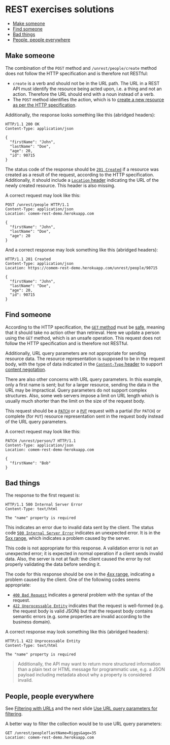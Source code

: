 # REST exercises solutions

<!-- START doctoc generated TOC please keep comment here to allow auto update -->
<!-- DON'T EDIT THIS SECTION, INSTEAD RE-RUN doctoc TO UPDATE -->


- [Make someone](#make-someone)
- [Find someone](#find-someone)
- [Bad things](#bad-things)
- [People, people everywhere](#people-people-everywhere)

<!-- END doctoc generated TOC please keep comment here to allow auto update -->



## Make someone

The combination of the `POST` method and `/unrest/people/create` method does not
follow the HTTP specification and is therefore not RESTful:

* `create` is a verb and should not be in the URL path. The URL in a REST API
  must identify the resource being acted upon, i.e. a thing and not an action.
  Therefore the URL should end with a noun instead of a verb.
* The `POST` method identifies the action, which is to [create a new resource as
  per the HTTP
  specification](https://www.w3.org/Protocols/rfc2616/rfc2616-sec9.html#sec9.5).

Additionally, the response looks something like this (abridged headers):

```http
HTTP/1.1 200 OK
Content-Type: application/json

{
  "firstName": "John",
  "lastName": "Doe",
  "age": 20,
  "id": 90715
}
```

The status code of the response should be [`201
Created`](https://httpstatuses.com/201) if a resource was created as a result of
the request, according to the HTTP specification. Additionally, it should
include a [`Location`
header](https://developer.mozilla.org/en-US/docs/Web/HTTP/Headers/Location)
indicating the URL of the newly created resource. This header is also missing.

A correct request may look like this:

```http
POST /unrest/people HTTP/1.1
Content-Type: application/json
Location: comem-rest-demo.herokuapp.com

{
  "firstName": "John",
  "lastName": "Doe",
  "age": 20
}
```

And a correct response may look something like this (abridged headers):

```http
HTTP/1.1 201 Created
Content-Type: application/json
Location: https://comem-rest-demo.herokuapp.com/unrest/people/90715

{
  "firstName": "John",
  "lastName": "Doe",
  "age": 20,
  "id": 90715
}
```



## Find someone

According to the HTTP specification, the [`GET`
method](https://www.w3.org/Protocols/rfc2616/rfc2616-sec9.html#sec9.3) must be
[safe](https://www.w3.org/Protocols/rfc2616/rfc2616-sec9.html#sec9.1.1), meaning
that it should take no action other than retrieval. Here we update a person
using the `GET` method, which is an unsafe operation. This request does not
follow the HTTP specification and is therefore not RESTful.

Additionally, URL query parameters are not appropriate for sending resource
data. The resource representation is supposed to be in the request body, with
the type of data indicated in the [`Content-Type`
header](https://developer.mozilla.org/en-US/docs/Web/HTTP/Headers/Content-Type)
to support [content
negotation](https://developer.mozilla.org/en-US/docs/Web/HTTP/Content_negotiation).

There are also other concerns with URL query parameters. In this example, only a
first name is sent; but for a larger resource, sending the data in the URL may
be impractical. Query parameters do not support complex structures. Also, some
web servers impose a limit on URL length which is usually much shorter than the
limit on the size of the request body.

This request should be a [`PATCH`](https://tools.ietf.org/html/rfc5789) or a
[`PUT`](https://www.w3.org/Protocols/rfc2616/rfc2616-sec9.html#sec9.6) request
with a partial (for `PATCH`) or complete (for `PUT`) resource representation
sent in the request body instead of the URL query parameters.

A correct request may look like this:

```http
PATCH /unrest/person/7 HTTP/1.1
Content-Type: application/json
Location: comem-rest-demo-herokuapp.com

{
  "firstName": "Bob"
}
```



## Bad things

The response to the first request is:

```http
HTTP/1.1 500 Internal Server Error
Content-Type: text/html

The "name" property is required
```

This indicates an error due to invalid data sent by the client. The status code
[`500 Internal Server Error`](https://httpstatuses.com/500) indicates an
unexpected error. It is in the [5xx
range](https://www.w3.org/Protocols/rfc2616/rfc2616-sec10.html#sec10.5),
which indicates a problem caused by the server.

This code is not appropriate for this response. A validation error is not an
unexpected error; it is expected in normal operation if a client sends invalid
data. Also, the server is not at fault: the client caused the error by not
properly validating the data before sending it.

The code for this response should be one in the [4xx
range](https://www.w3.org/Protocols/rfc2616/rfc2616-sec10.html#sec10.4),
indicating a problem caused by the client. One of the following codes seems
appropriate:

* [`400 Bad Request`](https://httpstatuses.com/400) indicates a general problem
  with the syntax of the request.
* [`422 Unprocessable Entity`](https://httpstatuses.com/422) indicates that the
  request is well-formed (e.g. the request body is valid JSON) but that the
  request body contains semantic errors (e.g. some properties are invalid
  according to the business domain).

A correct response may look something like this (abridged headers):

```http
HTTP/1.1 422 Unprocessable Entity
Content-Type: text/html

The "name" property is required
```

> Additionally, the API may want to return more structured information than a
> plain text or HTML message for programmatic use, e.g. a JSON payload including
> metadata about why a property is considered invalid.



## People, people everywhere

See [Filtering with
URLs](https://mediacomem.github.io/comem-archioweb/2020-2021/subjects/rest-advanced/?home=MediaComem%2Fcomem-archioweb%23readme#22)
and the next slide [Use URL query parameters for
filtering](https://mediacomem.github.io/comem-archioweb/2020-2021/subjects/rest-advanced/?home=MediaComem%2Fcomem-archioweb%23readme#23).

A better way to filter the collection would be to use URL query parameters:

```http
GET /unrest/people?lastName=Riggs&age=35
Location: comem-rest-demo.herokuapp.com
```
